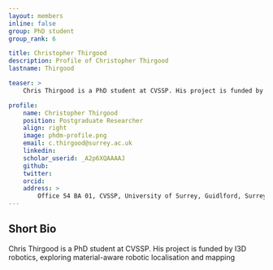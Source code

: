 ```yaml
---
layout: members
inline: false
group: PhD student
group_rank: 6

title: Christopher Thirgood
description: Profile of Christopher Thirgood
lastname: Thirgood

teaser: >
    Chris Thirgood is a PhD student at CVSSP. His project is funded by I3D robotics, exploring material-aware robotic localisation and mapping

profile:
    name: Christopher Thirgood
    position: Postgraduate Researcher
    align: right
    image: phdm-profile.png
    email: c.thirgood@surrey.ac.uk
    linkedin: 
    scholar_userid: _A2p6XQAAAAJ
    github: 
    twitter: 
    orcid: 
    address: >
        Office 54 BA 01, CVSSP, University of Surrey, Guidlford, Surrey, GU27XH<br />
---
```

## Short Bio
Chris Thirgood is a PhD student at CVSSP. His project is funded by I3D robotics, exploring material-aware robotic localisation and mapping